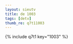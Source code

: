```yaml
--- 
layout: sieutv
title: de 1003
tags: [detv]
thumb_re: q7t11003
---
```

{% include q7t1 key="1003" %} 
